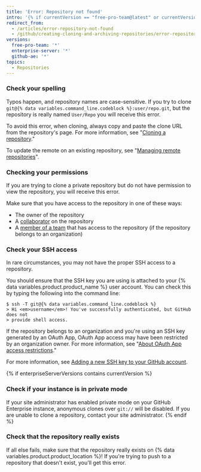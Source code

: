 ```yaml
---
title: 'Error: Repository not found'
intro: '{% if currentVersion == "free-pro-team@latest" or currentVersion == "github-ae@latest" %}If you see this error when cloning a repository, it means that the repository does not exist or you do not have permission to access it.{% else %}If you see this error when cloning a repository, it means that the repository does not exist, you do not have permission to access it, or {% data variables.product.product_location %} is in private mode.{% endif %} There are a few solutions to this error, depending on the cause.'
redirect_from:
  - /articles/error-repository-not-found
  - /github/creating-cloning-and-archiving-repositories/error-repository-not-found
versions:
  free-pro-team: '*'
  enterprise-server: '*'
  github-ae: '*'
topics:
  - Repositories
---
```


### Check your spelling

Typos happen, and repository names are case-sensitive.  If you try to clone `git@{% data variables.command_line.codeblock %}:user/repo.git`, but the repository is really named `User/Repo` you will receive this error.

To avoid this error, when cloning, always copy and paste the clone URL from the repository's page. For more information, see "[Cloning a repository](/articles/cloning-a-repository)."

To update the remote on an existing repository, see "[Managing remote repositories](/github/getting-started-with-github/managing-remote-repositories)".

### Checking your permissions

If you are trying to clone a private repository but do not have permission to view the repository, you will receive this error.

Make sure that you have access to the repository in one of these ways:

* The owner of the repository
* A [collaborator](/articles/inviting-collaborators-to-a-personal-repository) on the repository
* A [member of a team](/articles/adding-organization-members-to-a-team) that has access to the repository (if the repository belongs to an organization)

### Check your SSH access

In rare circumstances, you may not have the proper SSH access to a repository.

You should ensure that the SSH key you are using is attached to your {% data variables.product.product_name %} user account. You can check this by typing the following into the command line:

```shell
$ ssh -T git@{% data variables.command_line.codeblock %}
> Hi <em>username</em>! You've successfully authenticated, but GitHub does not
> provide shell access.
```

If the repository belongs to an organization and you're using an SSH key generated by an OAuth App, OAuth App access may have been restricted by an organization owner. For more information, see "<a href="/organizations/restricting-access-to-your-organizations-data/about-oauth-app-access-restrictions" class="dotcom-only">About OAuth App access restrictions</a>."

For more information, see [Adding a new SSH key to your GitHub account](/articles/adding-a-new-ssh-key-to-your-github-account).

{% if enterpriseServerVersions contains currentVersion %}
### Check if your instance is in private mode

If your site administrator has enabled private mode on your GitHub Enterprise instance, anonymous clones over `git://` will be disabled. If you are unable to clone a repository, contact your site administrator.
{% endif %}

### Check that the repository really exists

If all else fails, make sure that the repository really exists on {% data variables.product.product_location %}! If you're trying to push to a repository that doesn't exist, you'll get this error.
